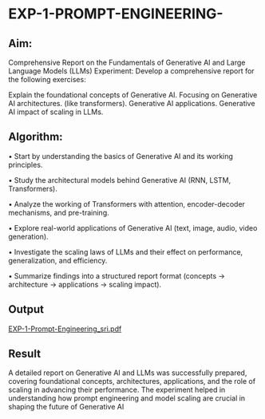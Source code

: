 # EXP-1-PROMPT-ENGINEERING-

## Aim: 
Comprehensive Report on the Fundamentals of Generative AI and Large Language Models (LLMs)
Experiment: Develop a comprehensive report for the following exercises:

Explain the foundational concepts of Generative AI.
Focusing on Generative AI architectures. (like transformers).
Generative AI applications.
Generative AI impact of scaling in LLMs.

## Algorithm:

• Start by understanding the basics of Generative AI and its working principles.

• Study the architectural models behind Generative AI (RNN, LSTM, Transformers).

• Analyze the working of Transformers with attention, encoder-decoder mechanisms, and
  pre-training.
  
• Explore real-world applications of Generative AI (text, image, audio, video generation).

• Investigate the scaling laws of LLMs and their effect on performance, generalization, and
  efficiency.
  
• Summarize findings into a structured report format (concepts → architecture → applications →
  scaling impact).

## Output

[EXP-1-Prompt-Engineering_sri.pdf](https://github.com/user-attachments/files/22017013/EXP-1-Prompt-Engineering_sri.pdf)


## Result

A detailed report on Generative AI and LLMs was successfully prepared, covering foundational
concepts, architectures, applications, and the role of scaling in advancing their performance. The
experiment helped in understanding how prompt engineering and model scaling are crucial in
shaping the future of Generative AI

